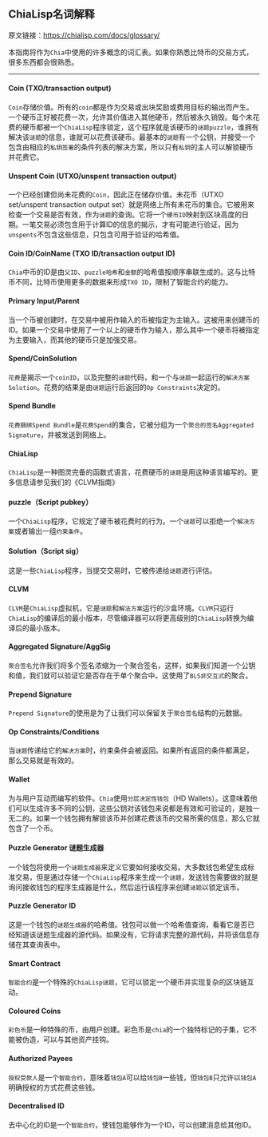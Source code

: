 ## ChiaLisp名词解释

原文链接：https://chialisp.com/docs/glossary/

本指南将作为`Chia`中使用的许多概念的词汇表。如果你熟悉比特币的交易方式，很多东西都会很熟悉。

---
#### Coin (TXO/transaction output) 
`Coin`存储价值。所有的`coin`都是作为交易或出块奖励或费用目标的输出而产生。一个硬币正好被花费一次，允许其价值进入其他硬币，然后被永久销毁。每个未花费的硬币都被一个`ChiaLisp`程序锁定，这个程序就是该硬币的`谜题puzzle`，谁拥有解决该`谜题`的信息，谁就可以花费该硬币。最基本的`谜题`有一个公钥，并接受一个包含由相应的`私钥签署`的条件列表的解决方案，所以只有`私钥`的主人可以解锁硬币并花费它。

#### Unspent Coin (UTXO/unspent transaction output) 
一个已经创建但尚未花费的`Coin`，因此正在储存价值。未花币（UTXO set/unspent transaction output set）就是网络上所有未花币的集合。它被用来检查一个交易是否有效，作为`谜题`的查询。它将一个`硬币ID`映射到区块高度的日期。一笔交易必须包含用于计算ID的信息的揭示，才有可能进行验证，因为`unspents`不包含这些信息，只包含可用于验证的哈希值。

#### Coin ID/CoinName (TXO ID/transaction output ID)
`Chia`中币的ID是由`父ID`、`puzzle哈希`和`金额`的哈希值按顺序串联生成的。这与比特币不同，比特币使用更多的数据来形成`TXO ID`，限制了智能合约的能力。

#### Primary Input/Parent
当一个币被创建时，在交易中被用作输入的币被指定为主输入。这被用来创建币的ID。如果一个交易中使用了一个以上的硬币作为输入，那么其中一个硬币将被指定为主要输入，而其他的硬币只是加强交易。

#### Spend/CoinSolution
`花费`是揭示一个`coinID`，以及完整的`谜题`代码，和一个与`谜题`一起运行的`解决方案Solution`。花费的结果是由`谜题`运行后返回的`Op Constraints`决定的。

#### Spend Bundle
`花费捆绑Spend Bundle`是`花费Spend`的集合，它被分组为一个`聚合的签名Aggregated Signature`，并被发送到网络上。

#### ChiaLisp
`ChiaLisp`是一种图灵完备的函数式语言，花费硬币的`谜题`是用这种语言编写的。更多信息请参见我们的《CLVM指南》

#### puzzle（Script pubkey）
一个`ChiaLisp`程序，它规定了硬币被花费时的行为。一个`谜题`可以拒绝一个`解决方案`或者输出一组`约束条件`。

#### Solution（Script sig）
这是一些`ChiaLisp`程序，当提交交易时，它被传递给`谜题`进行评估。

#### CLVM
`CLVM`是`ChiaLisp`虚拟机，它是`谜题`和`解法方案`运行的沙盒环境。`CLVM`只运行`ChiaLisp`的编译后的最小版本，尽管编译器可以将更高级别的`ChiaLisp`转换为编译后的最小版本。

#### Aggregated Signature/AggSig
`聚合签名`允许我们将多个签名浓缩为一个聚合签名，这样，如果我们知道一个公钥和值，我们就可以验证它是否存在于单个聚合中。这使用了`BLS非交互式`的聚合。

#### Prepend Signature
`Prepend Signature`的使用是为了让我们可以保留关于`聚合签名`结构的元数据。

#### Op Constraints/Conditions
当`谜题`传递给它的`解决方案`时，约束条件会被返回。如果所有返回的条件都满足，那么交易就是有效的。

#### Wallet
为与用户互动而编写的软件。`Chia`使用`分层决定性钱包`（HD Wallets）。这意味着他们可以生成许多不同的公钥，这些公钥对该钱包来说都是有效和可验证的，是独一无二的。如果一个钱包拥有解锁该币并创建花费该币的交易所需的信息，那么它就包含了一个币。

#### Puzzle Generator 谜题生成器
一个钱包将使用一个`谜题生成器`来定义它要如何接收交易。大多数钱包希望生成标准交易，但是通过存储一个`ChiaLisp`程序来生成一个`谜题`，发送钱包需要做的就是询问接收钱包的程序生成器是什么，然后运行该程序来创建`谜题`以锁定该币。

#### Puzzle Generator ID 
这是一个钱包的`谜题生成器`的哈希值。钱包可以做一个哈希值查询，看看它是否已经知道该谜题生成器的源代码。如果没有，它将请求完整的源代码，并将该信息存储在其查询表中。

#### Smart Contract 
`智能合约`是一个特殊的`ChiaLisp谜题`，它可以锁定一个硬币并实现复杂的区块链互动。

#### Coloured Coins
`彩色币`是一种特殊的币，由用户创建。彩色币是`chia`的一个独特标记的子集，它不能被伪造，可以与其他资产挂钩。

#### Authorized Payees
`授权受款人`是一个`智能合约`，意味着`钱包A`可以给`钱包B`一些钱，但`钱包B`只允许以`钱包A`明确授权的方式花费这些钱。

#### Decentralised ID 
去中心化的ID是一个`智能合约`，使钱包能够作为一个ID，可以创建消息给其他ID。
